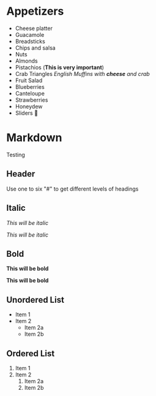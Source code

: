 # Appetizers

* Cheese platter
* Guacamole
* Breadsticks
* Chips and salsa
* Nuts
 * Almonds
 * Pistachios (__This is very important__) 
 * Crab Triangles *English Muffins with **cheese** and crab*
* Fruit Salad
 * Blueberries
 * Canteloupe
 * Strawberries
 * Honeydew
* Sliders :hamburger:


# Markdown
Testing 


## Header

Use one to six "#" to get different levels of headings

## Italic

*This will be italic*

_This will be italic_

## Bold

**This will be bold**

__This will be bold__

## Unordered List
* Item 1
* Item 2
  * Item 2a
  * Item 2b
  
## Ordered List
1. Item 1
1. Item 2
   1. Item 2a
   1. Item 2b
